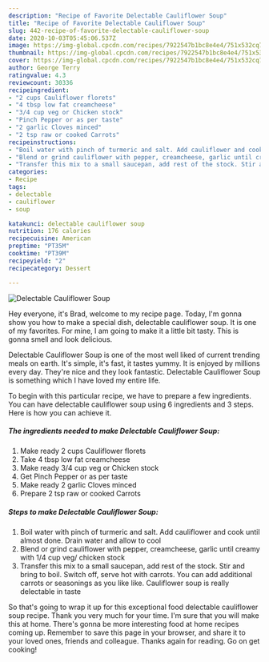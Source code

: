 ```yaml
---
description: "Recipe of Favorite Delectable Cauliflower Soup"
title: "Recipe of Favorite Delectable Cauliflower Soup"
slug: 442-recipe-of-favorite-delectable-cauliflower-soup
date: 2020-10-03T05:45:06.537Z
image: https://img-global.cpcdn.com/recipes/7922547b1bc8e4e4/751x532cq70/delectable-cauliflower-soup-recipe-main-photo.jpg
thumbnail: https://img-global.cpcdn.com/recipes/7922547b1bc8e4e4/751x532cq70/delectable-cauliflower-soup-recipe-main-photo.jpg
cover: https://img-global.cpcdn.com/recipes/7922547b1bc8e4e4/751x532cq70/delectable-cauliflower-soup-recipe-main-photo.jpg
author: George Terry
ratingvalue: 4.3
reviewcount: 30336
recipeingredient:
- "2 cups Cauliflower florets"
- "4 tbsp low fat creamcheese"
- "3/4 cup veg or Chicken stock"
- "Pinch Pepper or as per taste"
- "2 garlic Cloves minced"
- "2 tsp raw or cooked Carrots"
recipeinstructions:
- "Boil water with pinch of turmeric and salt. Add cauliflower and cook until almost done. Drain water and allow to cool"
- "Blend or grind cauliflower with pepper, creamcheese, garlic until creamy with 1/4 cup veg/ chicken stock"
- "Transfer this mix to a small saucepan, add rest of the stock. Stir and bring to boil. Switch off, serve hot with carrots. You can add additional carrots or seasonings as you like like. Cauliflower soup is really delectable in taste"
categories:
- Recipe
tags:
- delectable
- cauliflower
- soup

katakunci: delectable cauliflower soup 
nutrition: 176 calories
recipecuisine: American
preptime: "PT35M"
cooktime: "PT39M"
recipeyield: "2"
recipecategory: Dessert

---
```



![Delectable Cauliflower Soup](https://img-global.cpcdn.com/recipes/7922547b1bc8e4e4/751x532cq70/delectable-cauliflower-soup-recipe-main-photo.jpg)

Hey everyone, it's Brad, welcome to my recipe page. Today, I'm gonna show you how to make a special dish, delectable cauliflower soup. It is one of my favorites. For mine, I am going to make it a little bit tasty. This is gonna smell and look delicious.

Delectable Cauliflower Soup is one of the most well liked of current trending meals on earth. It's simple, it's fast, it tastes yummy. It is enjoyed by millions every day. They're nice and they look fantastic. Delectable Cauliflower Soup is something which I have loved my entire life.




To begin with this particular recipe, we have to prepare a few ingredients. You can have delectable cauliflower soup using 6 ingredients and 3 steps. Here is how you can achieve it.

<!--inarticleads1-->

##### The ingredients needed to make Delectable Cauliflower Soup:

1. Make ready 2 cups Cauliflower florets
1. Take 4 tbsp low fat creamcheese
1. Make ready 3/4 cup veg or Chicken stock
1. Get Pinch Pepper or as per taste
1. Make ready 2 garlic Cloves minced
1. Prepare 2 tsp raw or cooked Carrots




<!--inarticleads2-->

##### Steps to make Delectable Cauliflower Soup:

1. Boil water with pinch of turmeric and salt. Add cauliflower and cook until almost done. Drain water and allow to cool
1. Blend or grind cauliflower with pepper, creamcheese, garlic until creamy with 1/4 cup veg/ chicken stock
1. Transfer this mix to a small saucepan, add rest of the stock. Stir and bring to boil. Switch off, serve hot with carrots. You can add additional carrots or seasonings as you like like. Cauliflower soup is really delectable in taste




So that's going to wrap it up for this exceptional food delectable cauliflower soup recipe. Thank you very much for your time. I'm sure that you will make this at home. There's gonna be more interesting food at home recipes coming up. Remember to save this page in your browser, and share it to your loved ones, friends and colleague. Thanks again for reading. Go on get cooking!
